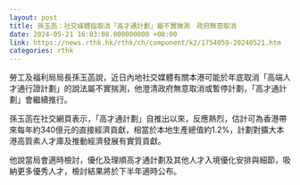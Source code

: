 ```yaml
---
layout: post
title: 孫玉菡：社交媒體指取消「高才通計劃」屬不實揣測　政府無意取消
date: 2024-05-21 16:03:08.000000000 +08:00
link: https://news.rthk.hk/rthk/ch/component/k2/1754059-20240521.htm
categories: rthk
---
```


勞工及福利局局長孫玉菡說，近日內地社交媒體有關本港可能於年底取消「高端人才通行證計劃」的說法屬不實揣測，他澄清政府無意取消或暫停計劃，「高才通計劃」會繼續推行。

孫玉菡在社交網頁表示，「高才通計劃」自推出以來，反應熱烈，估計可為香港帶來每年約340億元的直接經濟貢獻，相當於本地生產總值約1.2%，計劃對擴大本港高質素人才庫及推動經濟發展有實質貢獻。

他說當局會適時檢討，優化及理順高才通計劃及其他人才入境優化安排與細節，吸納更多優秀人才，檢討結果將於下半年適時公布。
